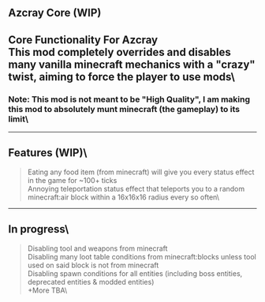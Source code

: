 ## Azcray Core (WIP) <br />
Core Functionality For Azcray\
This mod completely overrides and disables many vanilla minecraft mechanics with a "crazy" twist, aiming to force the player to use mods\
---
### Note: This mod is not meant to be "High Quality", I am making this mod to absolutely munt minecraft (the gameplay) to its limit\
---
## Features (WIP)\
> Eating any food item (from minecraft) will give you every status effect in the game for ~100+ ticks\
> Annoying teleportation status effect that teleports you to a random minecraft:air block within a 16x16x16 radius every so often\
---
## In progress\
> Disabling tool and weapons from minecraft\
> Disabling many loot table conditions from minecraft:blocks unless tool used on said block is not from minecraft\
> Disabling spawn conditions for all entities (including boss entities, deprecated entities & modded entities)\
> +More TBA\